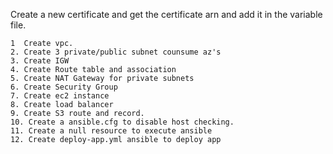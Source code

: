 
Create a new certificate and get the certificate arn and add it in the 
variable file.

```
1  Create vpc.
2. Create 3 private/public subnet counsume az's
3. Create IGW
4. Create Route table and association
5. Create NAT Gateway for private subnets
6. Create Security Group
7. Create ec2 instance
8. Create load balancer
9. Create S3 route and record.
10. Create a ansible.cfg to disable host checking.
11. Create a null resource to execute ansible
12. Create deploy-app.yml ansible to deploy app
```

